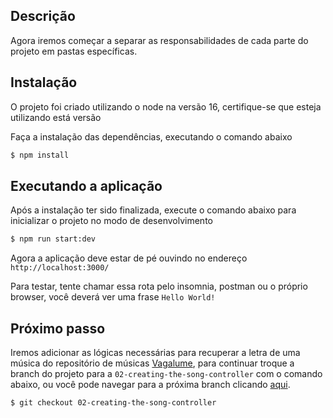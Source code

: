 ## Descrição

Agora iremos começar a separar as responsabilidades de cada parte do projeto em pastas específicas.

## Instalação

O projeto foi criado utilizando o node na versão 16, certifique-se que esteja utilizando está versão

Faça a instalação das dependências, executando o comando abaixo

```bash
$ npm install
```

## Executando a aplicação

Após a instalação ter sido finalizada, execute o comando abaixo para inicializar o projeto no modo de desenvolvimento

```bash
$ npm run start:dev
```

Agora a aplicação deve estar de pé ouvindo no endereço `http://localhost:3000/`

Para testar, tente chamar essa rota pelo insomnia, postman ou o próprio browser, você deverá ver uma frase `Hello World!`

## Próximo passo

Iremos adicionar as lógicas necessárias para recuperar a letra de uma música do repositório de músicas [Vagalume](https://www.vagalume.com.br/), para continuar troque a branch do projeto para a `02-creating-the-song-controller` com o comando abaixo, ou você pode navegar para a próxima branch clicando [aqui](https://github.com/ricardobr001/nestjs-architecture/tree/02-creating-the-song-controller).

```bash
$ git checkout 02-creating-the-song-controller
```
